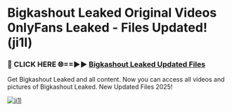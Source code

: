 # Bigkashout Leaked Original Videos 0nlyFans Leaked - Files Updated! (ji1l)

<h3>🔴 CLICK HERE 🌐==►► <a href="https://tinyurl.com/ehrbuxhb" rel="nofollow">Bigkashout Leaked Updated Files</a></h3>

Get Bigkashout Leaked and all content. Now you can access all videos and pictures of Bigkashout Leaked. New Updated Files 2025!

[![ji1l](https://i.imgur.com/lVYEuWS.gif)](https://tinyurl.com/ehrbuxhb)
